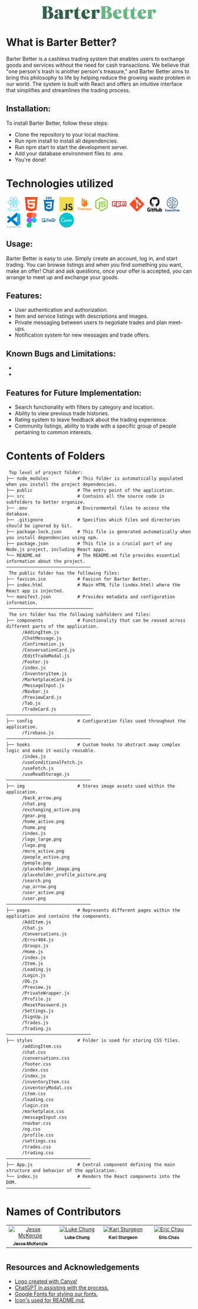 <p align="center">
  <a href="https://barterbetter.ca">
    <img src="src/img/logo.png" alt="barter-better-logo" style="margin-top: 2rem;">
  </a>
</p>

# What is Barter Better?

Barter Better is a cashless trading system that enables users to exchange goods and services without the need for cash transactions. We believe that "one person's trash is another person's treasure," and Barter Better aims to bring this philosophy to life by helping reduce the growing waste problem in our world. The system is built with React and offers an intuitive interface that simplifies and streamlines the trading process.

## Installation:

To install Barter Better, follow these steps:

- Clone the repository to your local machine.
- Run npm install to install all dependencies.
- Run npm start to start the development server.
- Add your database environment files to .env.
- You're done!

# Technologies utilized

<p>
<img src="https://raw.githubusercontent.com/devicons/devicon/1119b9f84c0290e0f0b38982099a2bd027a48bf1/icons/react/react-original-wordmark.svg" title="React" alt="React" width="40" height="40"/>&nbsp;
<img src="https://raw.githubusercontent.com/devicons/devicon/1119b9f84c0290e0f0b38982099a2bd027a48bf1/icons/html5/html5-original.svg" title="HTML5" alt="HTML" width="40" height="40"/>&nbsp;
<img src="https://raw.githubusercontent.com/devicons/devicon/1119b9f84c0290e0f0b38982099a2bd027a48bf1/icons/css3/css3-plain-wordmark.svg"  title="CSS3" alt="CSS" width="40" height="40"/>&nbsp;
<img src="https://raw.githubusercontent.com/devicons/devicon/1119b9f84c0290e0f0b38982099a2bd027a48bf1/icons/javascript/javascript-original.svg" title="JavaScript" alt="JavaScript" width="40" height="40"/>&nbsp;
<img src="https://raw.githubusercontent.com/devicons/devicon/1119b9f84c0290e0f0b38982099a2bd027a48bf1/icons/firebase/firebase-plain-wordmark.svg" title="Firebase" alt="Firebase" width="40" height="40"/>&nbsp;
<img src="https://raw.githubusercontent.com/devicons/devicon/1119b9f84c0290e0f0b38982099a2bd027a48bf1/icons/nodejs/nodejs-original.svg" title="NodeJS" alt="NodeJS" width="40" height="40"/>&nbsp;
<img src="https://raw.githubusercontent.com/devicons/devicon/1119b9f84c0290e0f0b38982099a2bd027a48bf1/icons/npm/npm-original-wordmark.svg" title="npm" **alt="npm" width="40" height="40"/>&nbsp;
<img src="https://raw.githubusercontent.com/devicons/devicon/1119b9f84c0290e0f0b38982099a2bd027a48bf1/icons/git/git-original.svg" title="Git" **alt="Git" width="40" height="40"/>&nbsp;
<img src="https://raw.githubusercontent.com/devicons/devicon/1119b9f84c0290e0f0b38982099a2bd027a48bf1/icons/github/github-original-wordmark.svg" title="GitHub" **alt="GitHub" width="40" height="40"/>&nbsp;
<img src="https://raw.githubusercontent.com/devicons/devicon/1119b9f84c0290e0f0b38982099a2bd027a48bf1/icons/sourcetree/sourcetree-original-wordmark.svg" title="SourceTree" **alt="SourceTree" width="40" height="40"/>&nbsp;
<img src="https://raw.githubusercontent.com/devicons/devicon/1119b9f84c0290e0f0b38982099a2bd027a48bf1/icons/vscode/vscode-original-wordmark.svg" title="VSCode" **alt="VSCode" width="40" height="40"/>&nbsp;
<img src="https://raw.githubusercontent.com/devicons/devicon/1119b9f84c0290e0f0b38982099a2bd027a48bf1/icons/figma/figma-original.svg" title="Figma" **alt="Figma" width="40" height="40"/>&nbsp;
<img src="https://raw.githubusercontent.com/devicons/devicon/1119b9f84c0290e0f0b38982099a2bd027a48bf1/icons/trello/trello-plain-wordmark.svg" title="Trello" **alt="Trello" width="40" height="40"/>&nbsp;
<img src="https://raw.githubusercontent.com/devicons/devicon/1119b9f84c0290e0f0b38982099a2bd027a48bf1/icons/canva/canva-original.svg" title="Canva" **alt="Canva" width="40" height="40"/>&nbsp;
</p>

## Usage:

Barter Better is easy to use. Simply create an account, log in, and start trading. You can browse listings and when you find something you want, make an offer! Chat and ask questions, once your offer is accepted, you can arrange to meet up and exchange your goods.

## Features:

- User authentication and authorization.
- Item and service listings with descriptions and images.
- Private messaging between users to negotiate trades and plan meet-ups.
- Notification system for new messages and trade offers.

## Known Bugs and Limitations:

-
-

## Features for Future Implementation:

- Search functionality with filters by category and location.
- Ability to view previous trade histories.
- Rating system to leave feedback about the trading experience.
- Community listings, ability to trade with a specific group of people pertaining to common interests.

# Contents of Folders

```
 Top level of project folder:
├── node_modules           # This folder is automatically populated when you install the project dependencies.
├── public                 # The entry point of the application.
├── src                    # Contains all the source code in subfolders to better organize.
├── .env                   # Environmental files to access the database.
├── .gitignore             # Specifies which files and directories should be ignored by Git.
├── package-lock.json      # This file is generated automatically when you install dependencies using npm.
├── package.json           # This file is a crucial part of any Node.js project, including React apps.
└── README.md              # The README.md file provides essential information about the project.
────────────────────────────────
 The public folder has the following files:
├── favicon.ico            # Favicon for Barter Better.
├── index.html             # Main HTML file (index.html) where the React app is injected.
└── manifest.json          # Provides metadata and configuration information.
 ────────────────────────────────
 The src folder has the following subfolders and files:
├── components             # Functionality that can be reused across different parts of the application.
      /AddingItem.js
      /ChatMessage.js
      /Confirmation.js
      /ConversationCard.js
      /EditTradeModal.js
      /Footer.js
      /index.js
      /InventoryItem.js
      /MarketplaceCard.js
      /MessageInput.js
      /Navbar.js
      /PreviewCard.js
      /Tab.js
      /TradeCard.js
────────────────────────────────
├── config                 # Configuration files used throughout the application.
      /firebase.js
────────────────────────────────
├── hooks                  # Custom hooks to abstract away complex logic and make it easily reusable.
      /index.js
      /useConditionalFetch.js
      /useFetch.js
      /useReadStorage.js
────────────────────────────────
├── img                    # Stores image assets used within the application.
      /back_arrow.png
      /chat.png
      /exchanging_active.png
      /gear.png
      /home_active.png
      /home.png
      /index.js
      /logo_large.png
      /logo.png
      /more_active.png
      /people_active.png
      /people.png
      /placeholder_image.png
      /placeholder_profile_picture.png
      /search.png
      /up_arrow.png
      /user_active.png
      /user.png
────────────────────────────────
├── pages                  # Represents different pages within the application and contains the components.
      /AddItem.js
      /Chat.js
      /Conversations.js
      /Error404.js
      /Groups.js
      /Home.js
      /index.js
      /Item.js
      /Loading.js
      /Login.js
      /OG.js
      /Preview.js
      /PrivateWrapper.js
      /Profile.js
      /ResetPassword.js
      /Settings.js
      /SignUp.js
      /Trades.js
      /Trading.js
────────────────────────────────
├── styles                 # Folder is used for storing CSS files.
      /addingItem.css
      /chat.css
      /conversations.css
      /footer.css
      /index.css
      /index.js
      /inventoryItem.css
      /inventoryModal.css
      /item.css
      /loading.css
      /login.css
      /marketplace.css
      /messageInput.css
      /navbar.css
      /og.css
      /profile.css
      /settings.css
      /trades.css
      /trading.css
────────────────────────────────
├── App.js                 # Central component defining the main structure and behavior of the application.
└── index.js               # Renders the React components into the DOM.
────────────────────────────────
```

# Names of Contributors

<table align="center" style="margin-bottom: 2.5rem;" >
  <tbody>
    <tr>
      <td align="center" valign="top" width="14.28%"><a href="https://github.com/JDMCK"><img src="https://avatars.githubusercontent.com/u/76506664?v=4" width="100px;" alt="Jesse McKenzie"/><br /><sub><b>Jesse McKenzie</b></sub></a><br /></td>
      <td align="center" valign="top" width="14.28%"><a href="https://github.com/lukechung1020"><img src="https://avatars.githubusercontent.com/u/122319630?v=4" width="100px;" alt="Luke Chung"/><br /><sub><b>Luke Chung</b></sub></a><br /></td>
      <td align="center" valign="top" width="14.28%"><a href="https://github.com/karisturgeon"><img src="https://avatars.githubusercontent.com/u/122186990?v=4" width="100px;" alt="Kari Sturgeon"/><br /><sub><b>Kari Sturgeon</b></sub></a><br /></td>
      <td align="center" valign="top" width="14.28%"><a href="https://github.com/ChauEric"><img src="https://avatars.githubusercontent.com/u/10472303?v=4" width="100px;" alt="Eric Chau"/><br /><sub><b>Eric Chau</b></sub></a><br /></td>
    </tr>
  </tbody>
</table>

## Resources and Acknowledgements

- <a href="https://www.canva.com/">Logo created with Canva!</a>
- <a href="https://chat.openai.com/">ChatGPT in assisting with the process.</a>
- <a href="https://fonts.google.com/">Google Fonts for styling our fonts.</a>
- <a href="https://github.com/devicons">Icon's used for README.md.</a>
